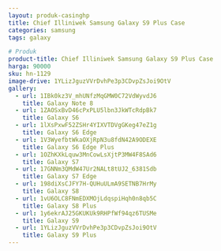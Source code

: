 ```yaml
---
layout: produk-casinghp
title: Chief Illiniwek Samsung Galaxy S9 Plus Case
categories: samsung
tags: galaxy

# Produk
product-title: Chief Illiniwek Samsung Galaxy S9 Plus Case
harga: 90000
sku: hn-1129
image-drive: 1YLizJguzVVrDvhPe3p3CDvpZsJoi9OtV
gallery:
  - url: 1IBk0kz3V_mhUNfzMqGMW0C72VdWyvdJ6
    title: Galaxy Note 8
  - url: 1ZAOSxBvD46cPxPLU5lbn3JkWTcRdpBk7
    title: Galaxy S6
  - url: 1lXsPxwF52ZSHr4YIXVTDVgGKeg47eZ1g
    title: Galaxy S6 Edge
  - url: 1V3WyefbtWkaOXjRpN3u8fdN42A9ODEXE
    title: Galaxy S6 Edge Plus
  - url: 1OZhKXkLquw3MnCowLsXjtP3MW4F8SAd6
    title: Galaxy S7
  - url: 17GNNm3QMdW47Ur2NALt8tUJ2_6381Sdb
    title: Galaxy S7 Edge
  - url: 198diXsCJFY7H-QUHuULmA9SETNB7HrMy
    title: Galaxy S8
  - url: 1vU6OLC8FNmEDXMOjLdqspiHqh0n8qb5C
    title: Galaxy S8 Plus
  - url: 1y6ekrAJ25GKUKUk9RHPfWf94qz6TUSMe
    title: Galaxy S9
  - url: 1YLizJguzVVrDvhPe3p3CDvpZsJoi9OtV
    title: Galaxy S9 Plus
---
```

